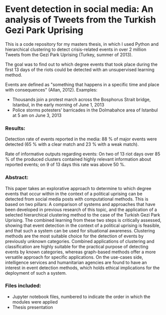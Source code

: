 # Event detection in social media: An analysis of Tweets from the Turkish Gezi Park Uprising

This is a code repository for my masters thesis, in which I used Python and hierarchical clustering to detect crisis-related events in over 2 million Tweets from the Gezi Park Uprising (Turkey, summer of 2013). 

The goal was to find out to which degree events that took place during the first 13 days of the riots could be detected with an unsupervised learning method.

Events are defined as "something that happens in a specific time and place with consequences" (Allan, 2012).
Examples: 

* Thousands join a protest march across the Bosphorus Strait bridge, Istanbul, in the early morning of June 1, 2013
* Police storms potesters' barricades in the Dolmabahce area of Istanbul at 5 am on June 3, 2013

### Results:

Detection rate of events reported in the media: 
88 % of major events were detected (65 % with a clear match and 23 % with a weak match).

Rate of informative outputs regarding events: 
On two of 13 riot days over 85 % of the produced clusters contained highly relevant information about reported events; on 9 of 13 days this rate was above 50 %.

### Abstract:

This paper takes an explorative approach to determine to which degree events that occur within in the context of a political uprising can be detected from social media posts with computational methods. This is based on two pillars: A comparison of systems and approaches that have been developed in previous research of this topic, and the application of a selected hierarchical clustering method to the case of the Turkish Gezi Park Uprising. The combined learning from these two steps is critically assessed, showing that event detection in the context of a political uprising is feasible, and that such a system can be used for situational awareness. Clustering methods are the most suitable choice for the detection of events by previously unknown categories. Combined applications of clustering and classification are highly suitable for the practical purpose of detecting events by known categories, whereas graph-based methods offer a more versatile approach for specific applications. On the use-cases side, intelligence services and humanitarian agencies are found to have an interest in event detection methods, which holds ethical implications for the deployment of such a system.

### Files included:

* Jupyter notebook files, numbered to indicate the order in which the modules were applied
* Thesis presentation
